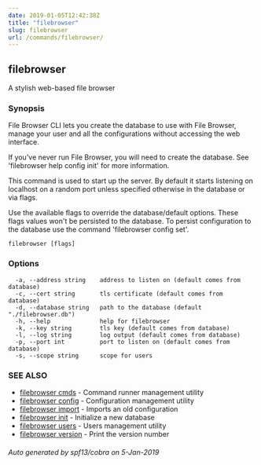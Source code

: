 ```yaml
---
date: 2019-01-05T12:42:38Z
title: "filebrowser"
slug: filebrowser
url: /commands/filebrowser/
---
```

## filebrowser

A stylish web-based file browser

### Synopsis

File Browser CLI lets you create the database to use with File Browser,
manage your user and all the configurations without accessing the
web interface.

If you've never run File Browser, you will need to create the database.
See 'filebrowser help config init' for more information.

This command is used to start up the server. By default it starts listening
on localhost on a random port unless specified otherwise in the database or
via flags.

Use the available flags to override the database/default options. These flags
values won't be persisted to the database. To persist configuration to the database
use the command 'filebrowser config set'.

```
filebrowser [flags]
```

### Options

```
  -a, --address string    address to listen on (default comes from database)
  -c, --cert string       tls certificate (default comes from database)
  -d, --database string   path to the database (default "./filebrowser.db")
  -h, --help              help for filebrowser
  -k, --key string        tls key (default comes from database)
  -l, --log string        log output (default comes from database)
  -p, --port int          port to listen on (default comes from database)
  -s, --scope string      scope for users
```

### SEE ALSO

* [filebrowser cmds](/commands/filebrowser_cmds/)	 - Command runner management utility
* [filebrowser config](/commands/filebrowser_config/)	 - Configuration management utility
* [filebrowser import](/commands/filebrowser_import/)	 - Imports an old configuration
* [filebrowser init](/commands/filebrowser_init/)	 - Initialize a new database
* [filebrowser users](/commands/filebrowser_users/)	 - Users management utility
* [filebrowser version](/commands/filebrowser_version/)	 - Print the version number

###### Auto generated by spf13/cobra on 5-Jan-2019
